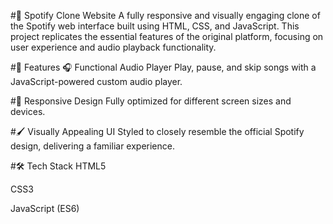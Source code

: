 #🎵 Spotify Clone Website
A fully responsive and visually engaging clone of the Spotify web interface built using HTML, CSS, and JavaScript. This project replicates the essential features of the original platform, focusing on user experience and audio playback functionality.

#🚀 Features
🎧 Functional Audio Player
Play, pause, and skip songs with a JavaScript-powered custom audio player.

#📱 Responsive Design
Fully optimized for different screen sizes and devices.

#🖌️ Visually Appealing UI
Styled to closely resemble the official Spotify design, delivering a familiar experience.

#🛠️ Tech Stack
HTML5

CSS3

JavaScript (ES6)
